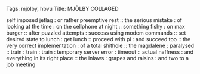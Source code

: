 Tags: mjölby, hbvu
Title: MJÖLBY COLLAGED
  
self imposed jetlag : or rather preemptive rest :: the serious mistake : of looking at the time : on the cellphone at night :: something fishy : on max burger :: after puzzled attempts : success using modem commands :: set desired state to lunch : get lunch :: proceed with pi : and succeed too :: the very correct implementation : of a total shithole ::
the magdalene : paralysed :: train : train : train : temporary server error : timeout :: actual naffness : and everything in its right place :: the inlaws : grapes and raisins : and two to a job meeting 